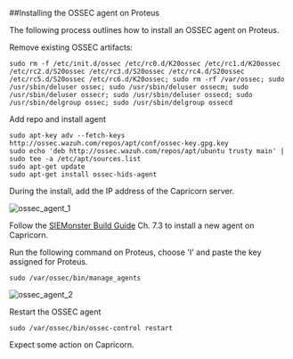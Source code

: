 ##Installing the OSSEC agent on Proteus

The following process outlines how to install an OSSEC agent on Proteus.

Remove existing OSSEC artifacts:
```
sudo rm -f /etc/init.d/ossec /etc/rc0.d/K20ossec /etc/rc1.d/K20ossec /etc/rc2.d/S20ossec /etc/rc3.d/S20ossec /etc/rc4.d/S20ossec /etc/rc5.d/S20ossec /etc/rc6.d/K20ossec; sudo rm -rf /var/ossec; sudo /usr/sbin/deluser ossec; sudo /usr/sbin/deluser ossecm; sudo /usr/sbin/deluser ossecr; sudo /usr/sbin/deluser ossecd; sudo /usr/sbin/delgroup ossec; sudo /usr/sbin/delgroup ossecd
```
Add repo and install agent
```
sudo apt-key adv --fetch-keys http://ossec.wazuh.com/repos/apt/conf/ossec-key.gpg.key
sudo echo 'deb http://ossec.wazuh.com/repos/apt/ubuntu trusty main' | sudo tee -a /etc/apt/sources.list
sudo apt-get update
sudo apt-get install ossec-hids-agent
```
During the install, add the IP address of the Capricorn server.

![ossec_agent_1](https://cloud.githubusercontent.com/assets/16313160/18657954/39abbeee-7f42-11e6-85d6-14a696c0de2f.png)

Follow the [SIEMonster Build Guide](https://siemonster.com/wp-content/uploads/2016/08/Kustodian-SIEMonster-Guide-V2.5.pdf) Ch. 7.3 to install a new agent on Capricorn.

Run the following command on Proteus, choose 'I' and paste the key assigned for Proteus.

```
sudo /var/ossec/bin/manage_agents
```
![ossec_agent_2](https://cloud.githubusercontent.com/assets/16313160/18657955/39abdb86-7f42-11e6-8065-1b75bfb0588a.png)

Restart the OSSEC agent

```
sudo /var/ossec/bin/ossec-control restart
```

Expect some action on Capricorn.

